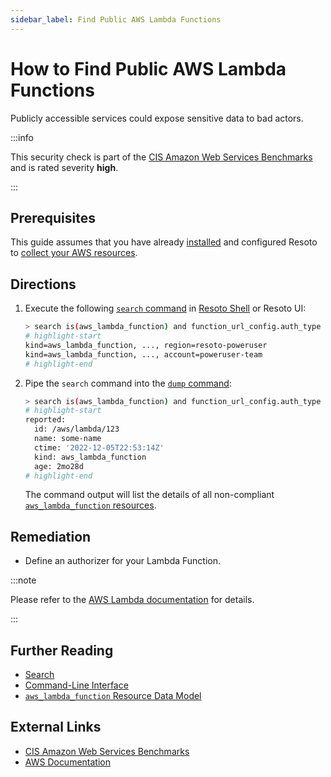 ```yaml
---
sidebar_label: Find Public AWS Lambda Functions
---
```


# How to Find Public AWS Lambda Functions

Publicly accessible services could expose sensitive data to bad actors.

:::info

This security check is part of the [CIS Amazon Web Services Benchmarks](https://cisecurity.org/benchmark/amazon_web_services) and is rated severity **high**.

:::

## Prerequisites

This guide assumes that you have already [installed](../../../getting-started/install-resoto/index.md) and configured Resoto to [collect your AWS resources](../../../how-to-guides/data-sources/collect-aws-resource-data.md).

## Directions

1. Execute the following [`search` command](../../../reference/cli/search-commands/search.md) in [Resoto Shell](../../../reference/components/shell.md) or Resoto UI:

   ```bash
   > search is(aws_lambda_function) and function_url_config.auth_type not in [null, AWS_IAM]
   # highlight-start
   ​kind=aws_lambda_function, ..., region=resoto-poweruser
   ​kind=aws_lambda_function, ..., account=poweruser-team
   # highlight-end
   ```

2. Pipe the `search` command into the [`dump` command](../../../reference/cli/format-commands/dump.md):

   ```bash
   > search is(aws_lambda_function) and function_url_config.auth_type not in [null, AWS_IAM] | dump
   # highlight-start
   ​reported:
   ​  id: /aws/lambda/123
   ​  name: some-name
   ​  ctime: '2022-12-05T22:53:14Z'
   ​  kind: aws_lambda_function
   ​  age: 2mo28d
   # highlight-end
   ```

   The command output will list the details of all non-compliant [`aws_lambda_function` resources](../../../reference/unified-data-model/aws.md#aws_lambda_function).

## Remediation

- Define an authorizer for your Lambda Function.

:::note

Please refer to the [AWS Lambda documentation](https://docs.aws.amazon.com/secretsmanager/latest/userguide/lambda-functions.html) for details.

:::

## Further Reading

- [Search](../../../reference/search/index.md)
- [Command-Line Interface](../../../reference/cli/index.md)
- [`aws_lambda_function` Resource Data Model](../../../reference/unified-data-model/aws.md#aws_lambda_function)

## External Links

- [CIS Amazon Web Services Benchmarks](https://cisecurity.org/benchmark/amazon_web_services)
- [AWS Documentation](https://docs.aws.amazon.com/secretsmanager/latest/userguide/lambda-functions.html)

